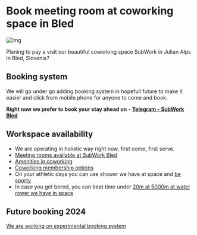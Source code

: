 # Book meeting room at coworking space in Bled

![img](./pics/bled_from_straza.png)


Planing to pay a visit our beautiful coworking space SubWork in Julian Alps in Bled, Slovenia? 

Booking system 
---
We will go under go adding booking system in hopefull future to make it easier and click from mobile phone for anyone to come and book. 

**Right now we prefer to book your stay ahead on** - [**Telegram - SubWork Bled**](https://t.me/+VoZsr7MEds84ZjQ0)


Workspace availability
---
- We are operating in holistic way right now, first come, first serve. 
- [Meeting rooms available at SubWork Bled](./book-meeting-room-bled.md)
- [Amenities in coworking](./amenities-in-coworking-space.md)
- [Coworking membership options](./membership.md)
- On your athletic days you can use shower we have at space and [be sporty](./sports-activities-around-bled.md)
- In case you get bored, you can beat time under [20m at 5000m at water rower we have in space](./amenities-in-coworking-space.md)

Future booking 2024
---
[We are working on experimental booking system](./book-coworking-subwork.md)

